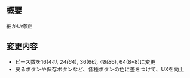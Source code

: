 ## 概要
細かい修正

## 変更内容
- ピース数を16(4*4), 24(6*4), 36(6*6), 48(8*6), 64(8*8)に変更
- 戻るボタンや保存ボタンなど、各種ボタンの色に差をつけて、UXを向上